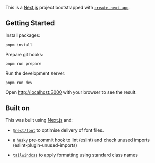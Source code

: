 This is a [Next.js](https://nextjs.org/) project bootstrapped with [`create-next-app`](https://github.com/vercel/next.js/tree/canary/packages/create-next-app).

## Getting Started

Install packages:

```bash
pnpm install
```

Prepare git hooks:

```bash
pnpm run prepare
```

Run the development server:

```bash
pnpm run dev
```

Open [http://localhost:3000](http://localhost:3000) with your browser to see the result.


## Built on

This was built using [Next.js](https://nextjs.org/) and:

- [`@next/font`](https://nextjs.org/docs/basic-features/font-optimization) to optimise delivery of font files.

- a [`husky`](https://typicode.github.io/husky/#/) pre-commit hook to lint (eslint) and check unused imports (eslint-plugin-unused-imports)

- [`tailwindcss`](https://tailwindcss.com/) to apply formatting using standard class names
